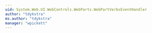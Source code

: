 ```yaml
---
uid: System.Web.UI.WebControls.WebParts.WebPartVerbsEventHandler
author: "tdykstra"
ms.author: "tdykstra"
manager: "wpickett"
---
```

